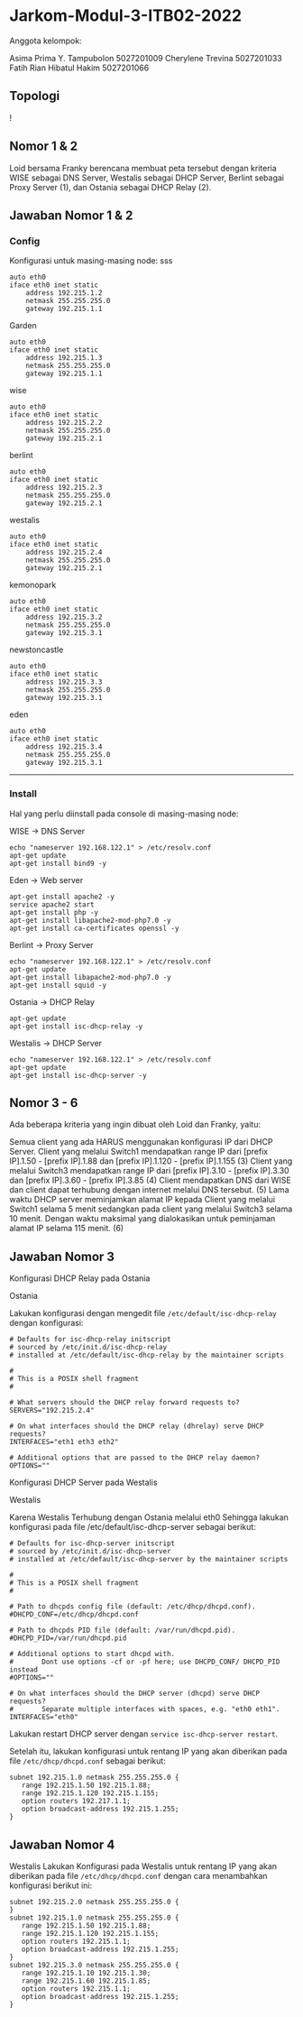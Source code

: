 # Jarkom-Modul-3-ITB02-2022

Anggota kelompok:

Asima Prima Y. Tampubolon 5027201009
Cherylene Trevina 5027201033
Fatih Rian Hibatul Hakim 5027201066

## Topologi
!

## Nomor 1 & 2

Loid bersama Franky berencana membuat peta tersebut dengan kriteria WISE sebagai DNS Server, Westalis sebagai DHCP Server, Berlint sebagai Proxy Server (1), dan Ostania sebagai DHCP Relay (2). 

## Jawaban Nomor 1 & 2

### Config

Konfigurasi untuk masing-masing node:
sss
```
auto eth0
iface eth0 inet static
	address 192.215.1.2
	netmask 255.255.255.0
	gateway 192.215.1.1
```

Garden
```
auto eth0
iface eth0 inet static
	address 192.215.1.3
	netmask 255.255.255.0
	gateway 192.215.1.1
```

wise
```
auto eth0
iface eth0 inet static
	address 192.215.2.2
	netmask 255.255.255.0
	gateway 192.215.2.1
```

berlint 
```
auto eth0
iface eth0 inet static
	address 192.215.2.3
	netmask 255.255.255.0
	gateway 192.215.2.1
```

westalis
```
auto eth0
iface eth0 inet static
	address 192.215.2.4
	netmask 255.255.255.0
	gateway 192.215.2.1
```

kemonopark
```
auto eth0
iface eth0 inet static
	address 192.215.3.2
	netmask 255.255.255.0
	gateway 192.215.3.1
```

newstoncastle
```
auto eth0
iface eth0 inet static
	address 192.215.3.3
	netmask 255.255.255.0
	gateway 192.215.3.1
```

eden
```
auto eth0
iface eth0 inet static
	address 192.215.3.4
	netmask 255.255.255.0
	gateway 192.215.3.1
```

---


### Install

Hal yang perlu diinstall pada console di masing-masing node:

WISE -> DNS Server
```
echo "nameserver 192.168.122.1" > /etc/resolv.conf
apt-get update
apt-get install bind9 -y
```

Eden -> Web server
```
apt-get install apache2 -y
service apache2 start
apt-get install php -y
apt-get install libapache2-mod-php7.0 -y
apt-get install ca-certificates openssl -y
```

Berlint -> Proxy Server
```
echo "nameserver 192.168.122.1" > /etc/resolv.conf
apt-get update
apt-get install libapache2-mod-php7.0 -y
apt-get install squid -y
```
Ostania -> DHCP Relay
```
apt-get update
apt-get install isc-dhcp-relay -y
```

Westalis -> DHCP Server
```
echo "nameserver 192.168.122.1" > /etc/resolv.conf
apt-get update
apt-get install isc-dhcp-server -y
```

## Nomor 3 - 6
Ada beberapa kriteria yang ingin dibuat oleh Loid dan Franky, yaitu:

Semua client yang ada HARUS menggunakan konfigurasi IP dari DHCP Server.
Client yang melalui Switch1 mendapatkan range IP dari [prefix IP].1.50 - [prefix IP].1.88 dan [prefix IP].1.120 - [prefix IP].1.155 (3)
Client yang melalui Switch3 mendapatkan range IP dari [prefix IP].3.10 - [prefix IP].3.30 dan [prefix IP].3.60 - [prefix IP].3.85 (4)
Client mendapatkan DNS dari WISE dan client dapat terhubung dengan internet melalui DNS tersebut. (5)
Lama waktu DHCP server meminjamkan alamat IP kepada Client yang melalui Switch1 selama 5 menit sedangkan pada client yang melalui Switch3 selama 10 menit. Dengan waktu maksimal yang dialokasikan untuk peminjaman alamat IP selama 115 menit. (6)

## Jawaban Nomor 3

Konfigurasi DHCP Relay pada Ostania

Ostania

Lakukan konfigurasi dengan mengedit file `/etc/default/isc-dhcp-relay` dengan konfigurasi:

```
# Defaults for isc-dhcp-relay initscript
# sourced by /etc/init.d/isc-dhcp-relay
# installed at /etc/default/isc-dhcp-relay by the maintainer scripts

#
# This is a POSIX shell fragment
#

# What servers should the DHCP relay forward requests to?
SERVERS="192.215.2.4"

# On what interfaces should the DHCP relay (dhrelay) serve DHCP requests?
INTERFACES="eth1 eth3 eth2"

# Additional options that are passed to the DHCP relay daemon?
OPTIONS=""
```
Konfigurasi DHCP Server pada Westalis

Westalis 

Karena Westalis Terhubung dengan Ostania melalui eth0 Sehingga lakukan konfigurasi pada file /etc/default/isc-dhcp-server sebagai berikut:

```
# Defaults for isc-dhcp-server initscript
# sourced by /etc/init.d/isc-dhcp-server
# installed at /etc/default/isc-dhcp-server by the maintainer scripts

#
# This is a POSIX shell fragment
#

# Path to dhcpds config file (default: /etc/dhcp/dhcpd.conf).
#DHCPD_CONF=/etc/dhcp/dhcpd.conf

# Path to dhcpds PID file (default: /var/run/dhcpd.pid).
#DHCPD_PID=/var/run/dhcpd.pid

# Additional options to start dhcpd with.
#       Dont use options -cf or -pf here; use DHCPD_CONF/ DHCPD_PID instead
#OPTIONS=""

# On what interfaces should the DHCP server (dhcpd) serve DHCP requests?
#       Separate multiple interfaces with spaces, e.g. "eth0 eth1".
INTERFACES="eth0" 
```

Lakukan restart DHCP server dengan `service isc-dhcp-server restart`. 

Setelah itu, lakukan konfigurasi untuk rentang IP yang akan diberikan pada file `/etc/dhcp/dhcpd.conf` sebagai berikut:

```
subnet 192.215.1.0 netmask 255.255.255.0 {
   range 192.215.1.50 192.215.1.88;
   range 192.215.1.120 192.215.1.155; 
   option routers 192.217.1.1;
   option broadcast-address 192.215.1.255;
}
```

## Jawaban Nomor 4
Westalis
Lakukan Konfigurasi pada Westalis untuk rentang IP yang akan diberikan pada file `/etc/dhcp/dhcpd.conf` dengan cara menambahkan konfigurasi berikut ini:

```
subnet 192.215.2.0 netmask 255.255.255.0 {
}
subnet 192.215.1.0 netmask 255.255.255.0 {
   range 192.215.1.50 192.215.1.88;
   range 192.215.1.120 192.215.1.155; 
   option routers 192.215.1.1;
   option broadcast-address 192.215.1.255;
}
subnet 192.215.3.0 netmask 255.255.255.0 {
   range 192.215.1.10 192.215.1.30;
   range 192.215.1.60 192.215.1.85; 
   option routers 192.215.1.1;
   option broadcast-address 192.215.1.255;
}
```
